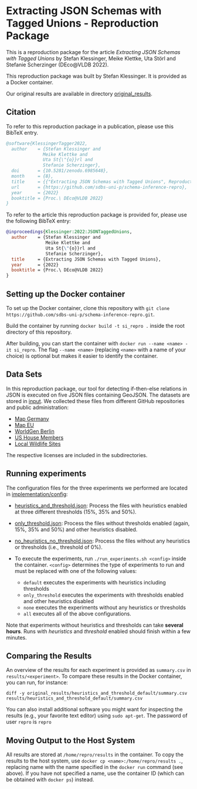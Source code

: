 # Extracting JSON Schemas with Tagged Unions - Reproduction Package

This is a reproduction package for the article *Extracting JSON Schemas with Tagged Unions*
by Stefan Klessinger, Meike Klettke, Uta Störl and Stefanie Scherzinger (DEco@VLDB 2022).

This reproduction package was built by Stefan Klessinger.
It is provided as a Docker container.

Our original results are available in directory [original_results](artifacts/original_results).

## Citation
To refer to this reproduction package in a publication, please use this BibTeX entry.

```BibTeX
@software{KlessingerTagger2022,
  author    = {Stefan Klessinger and
              Meike Klettke and
              Uta St{\"{o}}rl and
              Stefanie Scherzinger},
  doi       = {10.5281/zenodo.6985648},
  month     = {8},
  title     = {{"Extracting JSON Schemas with Tagged Unions", Reproduction Package}},
  url       = {https://github.com/sdbs-uni-p/schema-inference-repro},
  year      = {2022}
  booktitle = {Proc.\ DEco@VLDB 2022}
}
``` 

To refer to the article this reproduction package is provided for, please use the following  BibTeX entry:
```BibTeX
@inproceedings{Klessinger:2022:JSONTaggedUnions,
  author    = {Stefan Klessinger and
               Meike Klettke and
               Uta St{\"{o}}rl and
               Stefanie Scherzinger},
  title     = {Extracting JSON Schemas with Tagged Unions},
  year      = {2022}
  booktitle = {Proc.\ DEco@VLDB 2022}
}
```

## Setting up the Docker container
To set up the Docker container, clone this repository with 
``git clone https://github.com/sdbs-uni-p/schema-inference-repro.git``. 

Build the container by running ``docker build -t si_repro .`` inside the root directory of this repository.

After building, you can start the container with ``docker run --name <name> -it si_repro``. The flag ``--name <name>`` (replacing ``<name>`` with a name of your choice) is optional but makes it easier to identify the container.


## Data Sets
In this reproduction package, our tool for detecting if-then-else relations in JSON is executed on five JSON files containing GeoJSON. The datasets are stored in [input](artifacts/input). We collected these files from different GitHub repositories and public administration:
* [Map Germany](https://github.com/wija/follow/blob/5efbd3de9e81b78e7aa7e4b164ee0fe5e4c885fa/maps/Germany.json)
* [Map EU](https://github.com/AtelierCartographie/Khartis/blob/6b8b6789d69905444720cd45ca963cecc43d8868/public/data/map/EU-nuts-2/EU.json)
* [WorldGen Berlin](https://github.com/reinterpretcat/utymap/blob/cd4fe4cace05a988420d3aaecd780d0fbe3cd3bb/core/test/test_assets/osm/berlin.osm.json)
* [US House Members](https://github.com/stenson/notebook/blob/ddf8d84e694a1ba6425008cb65009be2a392d105/sites/robstenson.com/articles/birthplaces/members.json)
* [Local Wildlife Sites](https://dataworks.calderdale.gov.uk/dataset/2rpld/local-wildlife-sites)
  
The respective licenses are included in the subdirectories.

## Running experiments
The configuration files for the three experiments we performed are located in [implementation/config](artifacts/implementation/config):
* [heuristics_and_threshold.json](artifacts/implementation/config/heuristics_and_threshold.json): Process the files with heuristics enabled at three different thresholds (15%, 35% and 50%).
* [only_threshold.json](artifacts/implementation/config/only_threshold.json): Process the files without thresholds enabled (again, 15%, 35% and 50%) and other heuristics disabled.
* [no_heuristics_no_threshold.json](artifacts/implementation/config/no_heuristics_no_threshold.json): Process the files without any heuristics or thresholds (i.e., threshold of 0%).

* To execute the experiments, run ``./run_experiments.sh <config>`` inside the container. ``<config>`` determines the type of experiments to run and must be replaced with one of the following values:
  * ``default`` executes the experiments with heuristics including thresholds
  * ``only_threshold`` executes the experiments with thresholds enabled and other heuristics disabled
  * ``none`` executes the experiments without any heuristics or thresholds
  * ``all`` executes all of the above configurations.

Note that experiments without heuristics and thresholds can take **several hours**. Runs with *heuristics* and *threshold* enabled should finish within a few minutes.

## Comparing the Results
An overview of the results for each experiment is provided as ``summary.csv`` in ``results/<experiment>``. To compare these results in the Docker container, you can run, for instance:

```diff -y original_results/heuristics_and_threshold_default/summary.csv results/heuristics_and_threshold_default/summary.csv```

You can also install additional software you might want for inspecting the results (e.g., your favorite text editor) using ``sudo apt-get``. The password of user ``repro`` is ``repro`` 

## Moving Output to the Host System
All results are stored at ``/home/repro/results`` in the container. To copy the results to the host system, use ``docker cp <name>:/home/repro/results .``, replacing name with the name specified in the ``docker run`` command (see above). If you have not specified a name, use the container ID (which can be obtained with ``docker ps``) instead.

